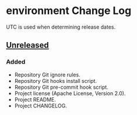 # environment Change Log
UTC is used when determining release dates.

## [Unreleased](https://github.com/apcountryman/environment/compare/master...develop)
### Added
- Repository Git ignore rules.
- Repository Git hooks install script.
- Repository Git pre-commit hook script.
- Project license (Apache License, Version 2.0).
- Project README.
- Project CHANGELOG.
